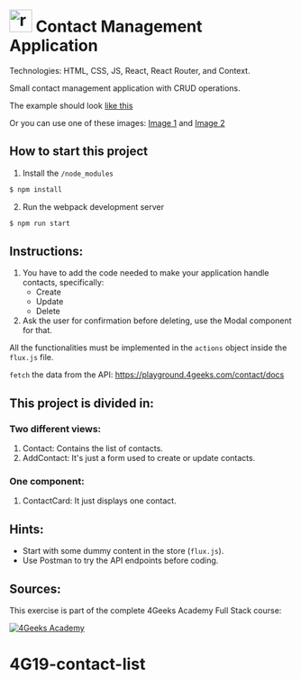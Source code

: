 # <img src="https://skillicons.dev/icons?i=react" height="40" alt="react logo"  /> Contact Management Application

Technologies: HTML, CSS, JS, React, React Router, and Context.

Small contact management application with CRUD operations.

The example should look [like this](preview.gif)

Or you can use one of these images:
[Image 1](src/img/contact-list-1.png) and
[Image 2](src/img/contact-list-2.png)

## How to start this project

1. Install the `/node_modules`

```bash
$ npm install
```

2. Run the webpack development server

```bash
$ npm run start
```

## Instructions:

1. You have to add the code needed to make your application handle contacts, specifically:
   - Create
   - Update
   - Delete
2. Ask the user for confirmation before deleting, use the Modal component for that.

All the functionalities must be implemented in the `actions` object inside the `flux.js` file.

`fetch` the data from the API: https://playground.4geeks.com/contact/docs

## This project is divided in:

### Two different views:

1. Contact: Contains the list of contacts.
2. AddContact: It's just a form used to create or update contacts.

### One component:

1. ContactCard: It just displays one contact.

## Hints:

- Start with some dummy content in the store (`flux.js`).
- Use Postman to try the API endpoints before coding.

## Sources:

This exercise is part of the complete 4Geeks Academy Full Stack course:

[![4Geeks Academy](https://img.shields.io/badge/4Geeks%20Academy-blue.svg)](https://4geeks.com/interactive-coding-tutorial/contact-list-context)
# 4G19-contact-list
